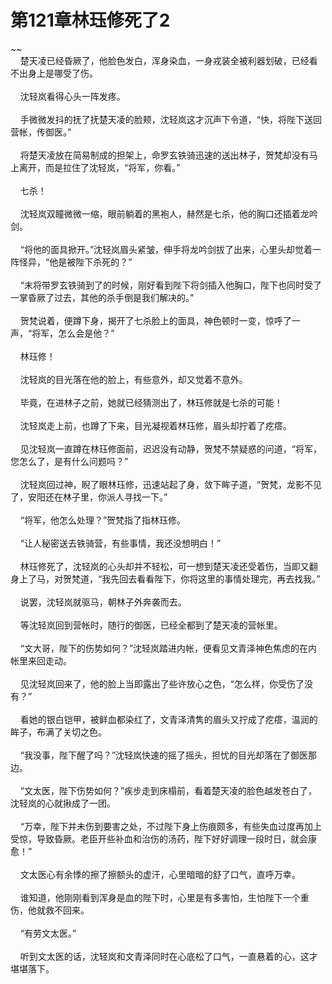 # 第121章林珏修死了2
~~<br>&nbsp;&nbsp;&nbsp;&nbsp;楚天凌已经昏厥了，他脸色发白，浑身染血，一身戎装全被利器划破，已经看不出身上是哪受了伤。<br><br>&nbsp;&nbsp;&nbsp;&nbsp;沈轻岚看得心头一阵发疼。<br><br>&nbsp;&nbsp;&nbsp;&nbsp;手微微发抖的抚了抚楚天凌的脸颊，沈轻岚这才沉声下令道，“快，将陛下送回营帐，传御医。”<br><br>&nbsp;&nbsp;&nbsp;&nbsp;将楚天凌放在简易制成的担架上，命罗玄铁骑迅速的送出林子，贺梵却没有马上离开，而是拉住了沈轻岚，“将军，你看。”<br><br>&nbsp;&nbsp;&nbsp;&nbsp;七杀！<br><br>&nbsp;&nbsp;&nbsp;&nbsp;沈轻岚双瞳微微一缩，眼前躺着的黑袍人，赫然是七杀，他的胸口还插着龙吟剑。<br><br>&nbsp;&nbsp;&nbsp;&nbsp;“将他的面具掀开。”沈轻岚眉头紧皱，伸手将龙吟剑拔了出来，心里头却觉着一阵怪异，“他是被陛下杀死的？”<br><br>&nbsp;&nbsp;&nbsp;&nbsp;“末将带罗玄铁骑到了的时候，刚好看到陛下将剑插入他胸口，陛下也同时受了一掌昏厥了过去，其他的杀手倒是我们解决的。”<br><br>&nbsp;&nbsp;&nbsp;&nbsp;贺梵说着，便蹲下身，揭开了七杀脸上的面具，神色顿时一变，惊呼了一声，“将军，怎么会是他？”<br><br>&nbsp;&nbsp;&nbsp;&nbsp;林珏修！<br><br>&nbsp;&nbsp;&nbsp;&nbsp;沈轻岚的目光落在他的脸上，有些意外，却又觉着不意外。<br><br>&nbsp;&nbsp;&nbsp;&nbsp;毕竟，在进林子之前，她就已经猜测出了，林珏修就是七杀的可能！<br><br>&nbsp;&nbsp;&nbsp;&nbsp;沈轻岚走上前，也蹲了下来，目光凝视着林珏修，眉头却拧着了疙瘩。<br><br>&nbsp;&nbsp;&nbsp;&nbsp;见沈轻岚一直蹲在林珏修面前，迟迟没有动静，贺梵不禁疑惑的问道，“将军，您怎么了，是有什么问题吗？”<br><br>&nbsp;&nbsp;&nbsp;&nbsp;沈轻岚回过神，睨了眼林珏修，迅速站起了身，敛下眸子道，“贺梵，龙影不见了，安阳还在林子里，你派人寻找一下。”<br><br>&nbsp;&nbsp;&nbsp;&nbsp;“将军，他怎么处理？”贺梵指了指林珏修。<br><br>&nbsp;&nbsp;&nbsp;&nbsp;“让人秘密送去铁骑营，有些事情，我还没想明白！”<br><br>&nbsp;&nbsp;&nbsp;&nbsp;林珏修死了，沈轻岚的心头却并不轻松，可一想到楚天凌还受着伤，当即又翻身上了马，对贺梵道，“我先回去看看陛下，你将这里的事情处理完，再去找我。”<br><br>&nbsp;&nbsp;&nbsp;&nbsp;说罢，沈轻岚就驱马，朝林子外奔袭而去。<br><br>&nbsp;&nbsp;&nbsp;&nbsp;等沈轻岚回到营帐时，随行的御医，已经全都到了楚天凌的营帐里。<br><br>&nbsp;&nbsp;&nbsp;&nbsp;“文大哥，陛下的伤势如何？”沈轻岚踏进内帐，便看见文青泽神色焦虑的在内帐里来回走动。<br><br>&nbsp;&nbsp;&nbsp;&nbsp;见沈轻岚回来了，他的脸上当即露出了些许放心之色，“怎么样，你受伤了没有？”<br><br>&nbsp;&nbsp;&nbsp;&nbsp;看她的银白铠甲，被鲜血都染红了，文青泽清隽的眉头又拧成了疙瘩，温润的眸子，布满了关切之色。<br><br>&nbsp;&nbsp;&nbsp;&nbsp;“我没事，陛下醒了吗？”沈轻岚快速的摇了摇头，担忧的目光却落在了御医那边。<br><br>&nbsp;&nbsp;&nbsp;&nbsp;“文太医，陛下伤势如何？”疾步走到床榻前，看着楚天凌的脸色越发苍白了，沈轻岚的心就揪成了一团。<br><br>&nbsp;&nbsp;&nbsp;&nbsp;“万幸，陛下并未伤到要害之处，不过陛下身上伤痕颇多，有些失血过度再加上受惊，导致昏厥。老臣开些补血和治伤的汤药，陛下好好调理一段时日，就会康愈！”<br><br>&nbsp;&nbsp;&nbsp;&nbsp;文太医心有余悸的擦了擦额头的虚汗，心里暗暗的舒了口气，直呼万幸。<br><br>&nbsp;&nbsp;&nbsp;&nbsp;谁知道，他刚刚看到浑身是血的陛下时，心里是有多害怕，生怕陛下一个重伤，他就救不回来。<br><br>&nbsp;&nbsp;&nbsp;&nbsp;“有劳文太医。”<br><br>&nbsp;&nbsp;&nbsp;&nbsp;听到文太医的话，沈轻岚和文青泽同时在心底松了口气，一直悬着的心，这才堪堪落下。<br><br>
                    

<script>_fwqdsqadxfw()</script>
<div><script>_dfwf1dw();</script></div>
<div><script>_dfwf1agdw();</script></div>
                